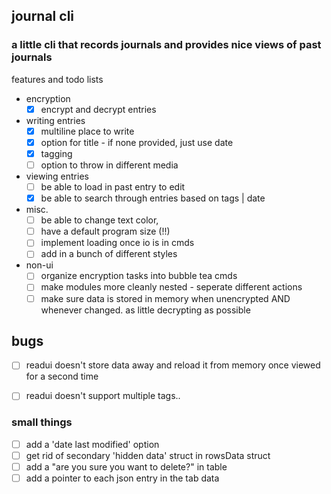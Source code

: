 ## journal cli
### a little cli that records journals and provides nice views of past journals

features and todo lists
- encryption
    - [x] encrypt and decrypt entries

- writing entries
    - [x] multiline place to write
    - [x] option for title - if none provided, just use date
    - [x] tagging
    - [ ] option to throw in different media
- viewing entries
    - [ ] be able to load in past entry to edit
    - [x] be able to search through entries based on tags | date

- misc.
    - [ ] be able to change text color, 
    - [ ] have a default program size (!!)
    - [ ] implement loading once io is in cmds
    - [ ] add in a bunch of different styles

- non-ui
    - [ ] organize encryption tasks into bubble tea cmds
    - [ ] make modules more cleanly nested - seperate different actions
    - [ ] make sure data is stored in memory when unencrypted AND whenever changed. as little decrypting as possible

## bugs
- [ ] readui doesn't store data away and reload it from memory once viewed for a second time
- [ ] readui doesn't support multiple tags..


### small things
- [ ] add a 'date last modified' option
- [ ] get rid of secondary 'hidden data' struct in rowsData struct
- [ ] add a "are you sure you want to delete?" in table
- [ ] add a pointer to each json entry in the tab data